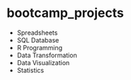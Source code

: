 # bootcamp_projects

- Spreadsheets
- SQL Database
- R Programming
- Data Transformation
- Data Visualization
- Statistics
